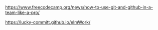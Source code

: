 https://www.freecodecamp.org/news/how-to-use-git-and-github-in-a-team-like-a-pro/

https://lucky-committ.github.io/elmWork/